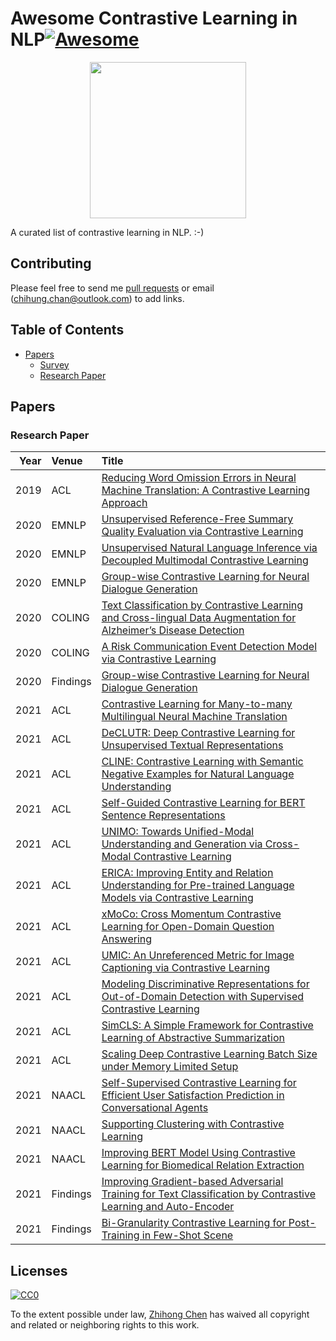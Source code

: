 # Awesome Contrastive Learning in NLP[![Awesome](https://awesome.re/badge.svg)](https://awesome.re)

<p align="center">
  <img width="250" src="https://camo.githubusercontent.com/1131548cf666e1150ebd2a52f44776d539f06324/68747470733a2f2f63646e2e7261776769742e636f6d2f73696e647265736f726875732f617765736f6d652f6d61737465722f6d656469612f6c6f676f2e737667" "Awesome!">
</p>

A curated list of contrastive learning in NLP. :-)

## Contributing
Please feel free to send me [pull requests](https://github.com/zhjohnchan/awesome-contrastive-learning-in-nlp/pulls) or email (chihung.chan@outlook.com) to add links.

## Table of Contents
- [Papers](#papers)
  - [Survey](#survey)
  - [Research Paper](#research-paper)

## Papers
### Research Paper
|   Year | Venue    | Title                                                                                                                                                                  |
|-------:|:---------|:-----------------------------------------------------------------------------------------------------------------------------------------------------------------------|
|   2019 | ACL      | [Reducing Word Omission Errors in Neural Machine Translation: A Contrastive Learning Approach](https://aclanthology.org/P19-1623.pdf)                                  |
|   2020 | EMNLP    | [Unsupervised Reference-Free Summary Quality Evaluation via Contrastive Learning](https://aclanthology.org/2020.emnlp-main.294.pdf)                                    |
|   2020 | EMNLP    | [Unsupervised Natural Language Inference via Decoupled Multimodal Contrastive Learning](https://aclanthology.org/2020.emnlp-main.444.pdf)                              |
|   2020 | EMNLP    | [Group-wise Contrastive Learning for Neural Dialogue Generation](https://aclanthology.org/2020.findings-emnlp.70.pdf)                                                  |
|   2020 | COLING   | [Text Classification by Contrastive Learning and Cross-lingual Data Augmentation for Alzheimer’s Disease Detection](https://aclanthology.org/2020.coling-main.542.pdf) |
|   2020 | COLING   | [A Risk Communication Event Detection Model via Contrastive Learning](https://aclanthology.org/2020.nlp4if-1.5.pdf)                                                    |
|   2020 | Findings | [Group-wise Contrastive Learning for Neural Dialogue Generation](https://aclanthology.org/2020.findings-emnlp.70.pdf)                                                  |
|   2021 | ACL      | [Contrastive Learning for Many-to-many Multilingual Neural Machine Translation](https://aclanthology.org/2021.acl-long.21.pdf)                                         |
|   2021 | ACL      | [DeCLUTR: Deep Contrastive Learning for Unsupervised Textual Representations](https://aclanthology.org/2021.acl-long.72.pdf)                                           |
|   2021 | ACL      | [CLINE: Contrastive Learning with Semantic Negative Examples for Natural Language Understanding](https://aclanthology.org/2021.acl-long.181.pdf)                       |
|   2021 | ACL      | [Self-Guided Contrastive Learning for BERT Sentence Representations](https://aclanthology.org/2021.acl-long.197.pdf)                                                   |
|   2021 | ACL      | [UNIMO: Towards Unified-Modal Understanding and Generation via Cross-Modal Contrastive Learning](https://aclanthology.org/2021.acl-long.202.pdf)                       |
|   2021 | ACL      | [ERICA: Improving Entity and Relation Understanding for Pre-trained Language Models via Contrastive Learning](https://aclanthology.org/2021.acl-long.260.pdf)          |
|   2021 | ACL      | [xMoCo: Cross Momentum Contrastive Learning for Open-Domain Question Answering](https://aclanthology.org/2021.acl-long.477.pdf)                                        |
|   2021 | ACL      | [UMIC: An Unreferenced Metric for Image Captioning via Contrastive Learning](https://aclanthology.org/2021.acl-short.29.pdf)                                           |
|   2021 | ACL      | [Modeling Discriminative Representations for Out-of-Domain Detection with Supervised Contrastive Learning](https://aclanthology.org/2021.acl-short.110.pdf)            |
|   2021 | ACL      | [SimCLS: A Simple Framework for Contrastive Learning of Abstractive Summarization](https://aclanthology.org/2021.acl-short.135.pdf)                                    |
|   2021 | ACL      | [Scaling Deep Contrastive Learning Batch Size under Memory Limited Setup](https://aclanthology.org/2021.repl4nlp-1.31.pdf)                                             |
|   2021 | NAACL    | [Self-Supervised Contrastive Learning for Efficient User Satisfaction Prediction in Conversational Agents](https://aclanthology.org/2021.naacl-main.319.pdf)           |
|   2021 | NAACL    | [Supporting Clustering with Contrastive Learning](https://aclanthology.org/2021.naacl-main.427.pdf)                                                                    |
|   2021 | NAACL    | [Improving BERT Model Using Contrastive Learning for Biomedical Relation Extraction](https://aclanthology.org/2021.bionlp-1.1.pdf)                                     |
|   2021 | Findings | [Improving Gradient-based Adversarial Training for Text Classification by Contrastive Learning and Auto-Encoder](https://aclanthology.org/2021.findings-acl.148.pdf)   |
|   2021 | Findings | [Bi-Granularity Contrastive Learning for Post-Training in Few-Shot Scene](https://aclanthology.org/2021.findings-acl.151.pdf)                                          |


## Licenses

[![CC0](http://i.creativecommons.org/p/zero/1.0/88x31.png)](http://creativecommons.org/publicdomain/zero/1.0/)

To the extent possible under law, [Zhihong Chen](https://github.com/zhjohnchan) has waived all copyright and related or neighboring rights to this work.
